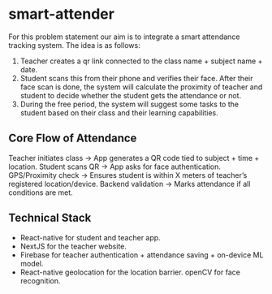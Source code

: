 # smart-attender
For this problem statement our aim is to integrate a smart attendance tracking system. The idea is as follows:
1. Teacher creates a qr link connected to the class name + subject name + date.
2. Student scans this from their phone and verifies their face. After their face scan is done, the system will calculate the proximity of teacher and student to decide whether the student gets the attendance or not.
3. During the free period, the system will suggest some tasks to the student based on their class and their learning capabilities.

## Core Flow of Attendance

Teacher initiates class → App generates a QR code tied to subject + time + location.
Student scans QR → App asks for face authentication.
GPS/Proximity check → Ensures student is within X meters of teacher’s registered location/device.
Backend validation → Marks attendance if all conditions are met.

## Technical Stack
* React-native for student and teacher app.
* NextJS for the teacher website.
* Firebase for teacher authentication + attendance saving + on-device ML model.
* React-native geolocation for the location barrier. openCV for face recognition.